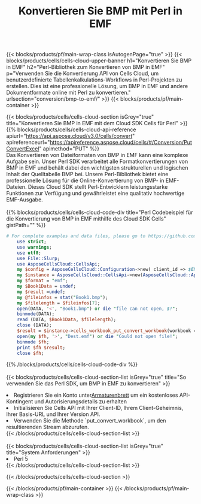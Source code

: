 ﻿---
title:  Konvertieren Sie BMP mit Perl in EMF
description:  Verwendung des Aspose.Cells Cloud SDK für Perl zum Konvertieren einer Datei im Format BMP in eine Datei im Format EMF.
---
{{< blocks/products/pf/main-wrap-class isAutogenPage="true" >}}
{{< blocks/products/cells/cells-cloud-upper-banner h1="Konvertieren Sie BMP in EMF" h2="Perl-Bibliothek zum Konvertieren von BMP in EMF" p="Verwenden Sie die Konvertierung API von Cells Cloud, um benutzerdefinierte Tabellenkalkulations-Workflows in Perl-Projekten zu erstellen. Dies ist eine professionelle Lösung, um BMP in EMF und andere Dokumentformate online mit Perl zu konvertieren." urlsection="conversion/bmp-to-emf/" >}}
{{< blocks/products/pf/main-container >}}

{{< blocks/products/cells/cells-cloud-section isGrey="true" title="Konvertieren Sie BMP in EMF mit dem Cloud SDK Cells für Perl" >}}
{{% blocks/products/cells/cells-cloud-api-reference apiurl="https://api.aspose.cloud/v3.0/cells/convert" apireferenceurl="https://apireference.aspose.cloud/cells/#/Conversion/PutConvertExcel" apimethod="PUT" %}}
<br/>
Das Konvertieren von Dateiformaten von BMP in EMF kann eine komplexe Aufgabe sein. Unser Perl SDK verarbeitet alle Formatkonvertierungen von BMP in EMF und behält dabei den wichtigsten strukturellen und logischen Inhalt der Quelltabelle BMP bei. Unsere Perl-Bibliothek bietet eine professionelle Lösung für die Online-Konvertierung von BMP- in EMF-Dateien. Dieses Cloud SDK stellt Perl-Entwicklern leistungsstarke Funktionen zur Verfügung und gewährleistet eine qualitativ hochwertige EMF-Ausgabe.
<br/>
<br/>
{{% blocks/products/cells/cells-cloud-code-div title="Perl Codebeispiel für die Konvertierung von BMP in EMF mithilfe des Cloud SDK Cells" gistPath="" %}}
 
```perl
# For complete examples and data files, please go to https://github.com/aspose-cells-cloud/aspose-cells-cloud-perl/
    use strict;
    use warnings;
    use utf8; 
    use File::Slurp;
    use AsposeCellsCloud::CellsApi;
    my $config = AsposeCellsCloud::Configuration->new( client_id => $ENV{'ProductClientId'}, client_secret => $ENV{'ProductClientSecret'});
    my $instance = AsposeCellsCloud::CellsApi->new(AsposeCellsCloud::ApiClient->new( $config));
    my $format = "emf";
    my $Book1Data = undef;
    my $result =undef;
    my @fileinfos = stat("Book1.bmp");
    my $filelength = $fileinfos[7];
    open(DATA, '<', "Book1.bmp") or die "file can not open, $!";
    binmode(DATA);
    read (DATA, $Book1Data, $filelength);
    close (DATA); 
    $result = $instance->cells_workbook_put_convert_workbook(workbook => $Book1Data, format => $format);
    open(my $fh, '>', "Dest.emf") or die "Could not open file!";
    binmode $fh;
    print $fh $result;
    close $fh;
```
 
{{% /blocks/products/cells/cells-cloud-code-div %}}
<br/>
<br/>
{{< blocks/products/cells/cells-cloud-section-list isGrey="true" title="So verwenden Sie das Perl SDK, um BMP in EMF zu konvertieren" >}}
<li> Registrieren Sie ein Konto unter<a href="https://dashboard.aspose.cloud/">Armaturenbrett</a> um ein kostenloses API-Kontingent und Autorisierungsdetails zu erhalten</li>
<li>Initialisieren Sie Cells API mit Ihrer Client-ID, Ihrem Client-Geheimnis, Ihrer Basis-URL und Ihrer Version API.</li>
<li>Verwenden Sie die Methode `put_convert_workbook`, um den resultierenden Stream abzurufen.</li>
{{< /blocks/products/cells/cells-cloud-section-list >}}
<br/>
<br/>
{{< blocks/products/cells/cells-cloud-section-list isGrey="true" title="System Anforderungen" >}}
<li>Perl 5</li>
{{< /blocks/products/cells/cells-cloud-section-list >}}

{{< /blocks/products/cells/cells-cloud-section >}}

{{< /blocks/products/pf/main-container >}}
{{< /blocks/products/pf/main-wrap-class >}}
